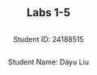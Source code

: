 
<div  style="display: flex; flex-direction: column; justify-content: center; align-items: center; height: 100vh;">
<h2>Labs 1-5</h2>
<p>Student ID: 24188515</p>
<p>Student Name: Dayu Liu</p>
</div>

# Lab 1
## AWS Account and Log in
### [1] Log into an IAM user account created for you on AWS.
After receiving the email with original login cridentials, I logged-in and reseted my password accordingly.
![enter image description here](http://127.0.0.1/assets/lab1-1.png)

### [2] Search and open Identity Access Management
Clicked on the top-right panel to access `security cridentials`
![enter image description here](http://127.0.0.1/assets/lab1-2.png)

Under the `access key` tab, create new access key and secret. Store the key and secret into somewhere private and secure.
![enter image description here](http://127.0.0.1/assets/lab1-3.png)

## Set up recent Linux OSes

I am running a windows machine, I decided to go with `ubuntus on windows` because it offers an isolated environment and separated file directory, which sets ease with file management.
![enter image description here](http://127.0.0.1/assets/lab1-4.png)

## Install Linux packages
### [1] Install Python 3.10.x
Because my ubuntu version is already `22.04`, I will get the lastest python version which is `3.10.12`.
To update apt to latest version:
```
sudo apt update
sudo apt -y upgrade
```
![enter image description here](http://127.0.0.1/assets/lab1-5.png)
To check the latest version of python:
`python3 -V`
![enter image description here](http://127.0.0.1/assets/lab1-6.png)
To install pip3:
`sudo apt install -y python3-pip`
![enter image description here](http://127.0.0.1/assets/lab1-7.png)

### [2] Install awscli
To install AWS CLI and upgrade to latest version:
`pip3 install awscli --upgrade`
![enter image description here](http://127.0.0.1/assets/lab1-8.png)

### [3] Configure AWS
To configure and connect to Amazon EC2:
`aws configure`
![enter image description here](http://127.0.0.1/assets/lab1-9.png)

### [4] Install boto3
I find this step redundant as `botocore` is already inluded in AWS Cli package, but just for the spirit:
`pip3 install boto3`
![enter image description here](http://127.0.0.1/assets/lab1-10.png)

## Test the installed environment
### [1] Test the AWS environment
To confirm that we are connected to the `AWS environment`, run a simple command which prints out the region table.
`aws ec2 describe-regions --output table`
![enter image description here](http://127.0.0.1/assets/lab1-11.png)

### [2] Test the Python environment
We executed a command offered by AWS-Cli in the terminal, now we want to test on the python environment to achive a similar goal:
```
python3
>>> import boto3
>>> ec2 = boto3.client('ec2')
>>> response = ec2.describe_regions()
>>> print(response)
```
![enter image description here](http://127.0.0.1/assets/lab1-12.png)

### [3] Write a Python script
Now we create a python script to wrap these lines in one file and also format the reponse into table structure.
The python script is located in `~\cits5503\lab1` in my Ubuntu machine.

#### (1) install dependencies
The pandas library is used here to convert un-tabulated data into structured table.
Run the following code to install the extra dependency
`pip install pandas`

#### (2) explain the code
The code in the script adds an extra step, the reponse data is sent as a parameter into pandas dataframe and then gets printed.
```
import boto3 as bt
import pandas as pd

ec2 = bt.client('ec2')
response = ec2.describe_regions()
regions = response['Regions']
regions_df = pd.DataFrame(regions)
print(regions_df)
```

#### (3) run the script

run the following code to execute the python script:
`python3 lab1.py`

#### [4] get the results
After the script is executed, results are printed in a table structure:
| --- | Endpoint | RegionName | OptInStatus |
| --- | --- | --- | --- |
0| ec2.ap-south-1.amazonaws.com| ap-south-1| opt-in-not-required
1| ec2.eu-north-1.amazonaws.com| eu-north-1| opt-in-not-required
2| ec2.eu-west-3.amazonaws.com| eu-west-3| opt-in-not-required
3| ec2.eu-west-2.amazonaws.com| eu-west-2| opt-in-not-required
4| ec2.eu-west-1.amazonaws.com| eu-west-1| opt-in-not-required
5| ec2.ap-northeast-3.amazonaws.com| ap-northeast-3| opt-in-not-required
6| ec2.ap-northeast-2.amazonaws.com| ap-northeast-2| opt-in-not-required
7| ec2.ap-northeast-1.amazonaws.com| ap-northeast-1| opt-in-not-required
8| ec2.ca-central-1.amazonaws.com| ca-central-1| opt-in-not-required
9| ec2.sa-east-1.amazonaws.com| sa-east-1| opt-in-not-required
10| ec2.ap-southeast-1.amazonaws.com| ap-southeast-1| opt-in-not-required
11| ec2.ap-southeast-2.amazonaws.com| ap-southeast-2| opt-in-not-required
12| ec2.eu-central-1.amazonaws.com| eu-central-1| opt-in-not-required
13| ec2.us-east-1.amazonaws.com| us-east-1| opt-in-not-required
14| ec2.us-east-2.amazonaws.com| us-east-2| opt-in-not-required
15| ec2.us-west-1.amazonaws.com| us-west-1| opt-in-not-required
16| ec2.us-west-2.amazonaws.com| us-west-2| opt-in-not-required

<div  style="page-break-after: always;"></div>

# Lab 2

## Create an EC2 instance using awscli
### [1] Create a security group
Create a security group with the name of my student number `24188516-sg`, `--group-name` specifies the group name and `--description` adds a description.
```
aws ec2 create-security-group --group-name 24188516-sg --description "security group for development environment"
```
![enter image description here](http://127.0.0.1/assets/lab2-1.png)
The response will return the GroupId being created.
### [2] Authorise inbound traffic for ssh
Create a rule to add tcp permission to this security group, `--protocol` specifies which internet protocol, `--port` specifies which port used for connection and `--cidr` specifies IP routing.
```
aws ec2 authorize-security-group-ingress --group-name 24188516-sg --protocol tcp --port 22 --cidr 0.0.0.0/0
```
![enter image description here](http://127.0.0.1/assets/lab2-2.png)

The response will return the newly created rule along with specific rulesets.

### [3] Create a key pair
Now we need to create a `private key` and `public key` pair for encrypted connection. The `generated private key` is then saved as plain-text into `24188516-key.pem` file.
```
aws ec2 create-key-pair --key-name 24188516-key --query 'KeyMaterial' --output text > 24188516-key.pem
```

To use this key on Linux, copy the file to a directory ~/.ssh and change the permissions to:
```
chmod 400 24188516-key.pem
```
This grants the owner of the file read permission, the output is as follow:
![enter image description here](http://127.0.0.1/assets/lab2-3.png)
![enter image description here](http://127.0.0.1/assets/lab2-4.png)

### [4] Create the instance 
Because my student number is `24188516`, create an ec2 instance in `eu-north-1` region. `--image-id` specifies ami id with preset configurations, mine is `ami-07a0715df72e58928`. `--instance-type` is set to t2.micro, and we are using the private key `24188516-key`
```
 aws ec2 run-instances --image-id ami-07a0715df72e58928 --security-group-ids 24188516-sg --count 1 --instance-type t3.micro --key-name 24188516-key --query 'Instances[0].InstanceId'
 ```

For some reason, at the moment I was working on the lab, t2.micro container is not supported so I switched to t3.micro. The instance is created with instance id `i-0553e2ea0492e1c73`
![enter image description here](http://127.0.0.1/assets/lab2-6.png)
![enter image description here](http://127.0.0.1/assets/lab2-5.png)

### [5] Add a tag to your Instance
Now we have the instance id `i-0553e2ea0492e1c73`, add a tag that specifies the name, the value should be my student number with -vm `24188516-vm` for using single instance.
 ```
  aws ec2 create-tags --resources i-0553e2ea0492e1c73 --tags Key=Name,Value=24188516-vm
 ```

### [6] Get the public IP address
describe-instances returns available information to the instance with `--instance-ids`, since we only want the IP address for ssh purpose, the query limits the output to only `Reservations[0].Instances[0].PublicIpAddress`
```
aws ec2 describe-instances --instance-ids i-0553e2ea0492e1c73 --query 'Reservations[0].Instances[0].PublicIpAddress'
```
![enter image description here](http://127.0.0.1/assets/lab2-7.png)

### [7] Connect to the instance via ssh
Use the stored pem key to connect to the public IP `16.171.151.20` of the instance via SSH
```
ssh -i 24188516-key.pem ubuntu@16.171.151.20
```
Now that the server is connected, we can see system information on the console:
![enter image description here](http://127.0.0.1/assets/lab2-8.png)

### [8] List the created instance using the AWS console
The original instance from step 1-7 was destoyed over night so you might see the instance id has changed because I had to create a new one. This is the screenshot:
![enter image description here](http://127.0.0.1/assets/lab2-9.png)

## Create an EC2 instance with Python Boto3

The script uses boto3 package instead of cli commands. Names of some of the methods and parameters can vary but they achived the same goal. The Group name, key name and instance name all have an appendix **'-2'** to differentiate from the previous practice.

The code is as follows:
```
import  boto3  as  bt
import  os

# constants
GroupName  =  '24188516-sg-2'
KeyName  =  '24188516-key-2'
InstanceName=  '24188516-vm-2'

ec2  =  bt.client('ec2')

# 1 create security group
step1_response  =  ec2.create_security_group(
	Description="security group for development environment",
	GroupName=GroupName
)

# 2 authorise ssh inbound rule
step2_response  =  ec2.authorize_security_group_ingress(
	GroupName=GroupName,
	IpPermissions=[
		{
			'IpProtocol': 'tcp',
			'FromPort': 22,
			'ToPort': 22,
			'IpRanges': [{'CidrIp': '0.0.0.0/0'}]
		}
	]
)

# 3 create key-pair
step3_response  =  ec2.create_key_pair(KeyName=KeyName)
PrivateKey  =  step3_response['KeyMaterial']
## save key-pair
with  open(f'{KeyName}.pem', 'w') as  file:
file.write(PrivateKey)
## grant file permission
os.chmod(f'{KeyName}.pem', 0o400)

# 4 create instance
step4_response  =  ec2.run_instances(
	ImageId='ami-07a0715df72e58928',
	SecurityGroupIds=[GroupName],
	MinCount=1,
	MaxCount=1,
	InstanceType='t3.micro',
	KeyName=KeyName
)
InstanceId  =  step4_response['Instances'][0]['InstanceId']

# 5 create tag
step5_repsonse  =  ec2.create_tags(
	Resources=[InstanceId],
	Tags=[
		{
		'Key': 'Name',
		'Value': InstanceName
		}
	]
)

# 6 get IP address
step6_response  =  ec2.describe_instances(InstanceIds=[InstanceId])
# Extract the public IP address
public_ip_address  =  step6_response['Reservations'][0]['Instances'][0]['PublicIpAddress']

# print all responses
print(f"{step1_response}\n{step2_response}\n{PrivateKey}\n{InstanceId}\n{step5_repsonse}\n{public_ip_address}\n")
```

After the script is executed, the repsonses of each step is printed as follows:
![enter image description here](http://127.0.0.1/assets/lab2-10.png)

Go to the AWS console to check the created instance;
![enter image description here](http://127.0.0.1/assets/lab2-11.png)

## Use Docker inside a Linux OS

### [1][2][3] Install and run Docker
This command is used to install necessary packages for the Docker service.
```
sudo apt install docker.io -y
```
This command is used to start the Docker service immediately.
```
sudo systemctl start docker
```
This command is used to enable the Docker service to start automatically at boot time.
```
sudo systemctl enable docker
```
![enter image description here](http://127.0.0.1/assets/lab2-12.png)

### [4] Check the version
After the Docker service is installed and enabled, run this command to check version and make sure it's working properly
```
docker --version
```
![enter image description here](http://127.0.0.1/assets/lab2-13.png)


### [5] Build and run an httpd container
The file index.html is located inside the html directory and add the following content, which does a single thing to display a paragraph with text **"Hello, World!"**.
```
  <html>
    <head> </head>
    <body>
      <p>Hello World!</p>
    </body>
  </html>
```

Create a file called Dockerfile outside the html directory with the following content. This specifies Docker to use Apache HTTP Server version 2.4 and copy whatever inside **/html** folder to the destination directory inside the Docker container, which is **/usr/local/apache2/htdocs/**
```
FROM httpd:2.4
COPY ./html/ /usr/local/apache2/htdocs/
```

Add my current user **liudayubob** to the docker group to grant permission, reboot uBuntus console and build the docker image 
```
sudo usermod -a -G docker <username>
```


Build a docker image. This command tells docker to build the image under the current **/html** directory and add a tag called **my-apache2**
```
docker build -t my-apache2 .
```
![enter image description here](http://127.0.0.1/assets/lab2-14.png)
Run the image. First parameter maps ports between the host machine and the Docker container to **port 80**, second paramater **'-dit'** runs the container in detached mode, keeps STDIN open and allocates a pseudo-TTY to let docker image run in background and enables interaction with the container. The container is named as **my-app** and uses **my-apache2** image built earlier.
```
docker run -p 80:80 -dit --name my-app my-apache2
```
![enter image description here](http://127.0.0.1/assets/lab2-15.png)

Open a browser and access address: http://localhost or http://127.0.0.1. The html page is hosted and prints out "Hello World!"
![enter image description here](http://127.0.0.1/assets/lab2-16.png)

### [6] Other docker commands

To check what is running.
```
docker ps -a
```
![enter image description here](http://127.0.0.1/assets/lab2-17.png)

This prints out some properties of he running container, with the corresponding container name and image name that we assigned.

To stop and remove the container
```
docker stop my-app
docker rm my-app
```

<div  style="page-break-after: always;"></div>

# Lab 3
### [1] Preparation
Files and directories are created as required, this is the following file structure with three files `cloudstorage.py`, `rootfile.txt` and `subfile.txt`
![enter image description here](http://127.0.0.1/assets/lab2-18.png)

### [2] Save to S3 by updating `cloudstorage.py`
The modified  `cloudstorage.py` is as followed, it will create an S3 bucket named `24188516-cloudstorage` if not existed, then traverse through all the directories and subdirectories in the root directory, and submit any discovered files to the `24188516-cloudstorage` bucket.

```
import os
import boto3
import base64

ROOT_DIR =  '.'
ROOT_S3_DIR =  '24188516-cloudstorage'
s3 = boto3.client("s3")

bucket_config = {'LocationConstraint': 'eu-north-1'}
def upload_file(folder_name, file, file_name):
	file_key = os.path.join(folder_name, file_name).replace("\\", "/")
	s3.upload_file(file, ROOT_S3_DIR, file_name) # file path, bucket name, key
	print("Uploading %s"  %  file)

# Main program
# Insert code to create bucket if not there
try:
	response = s3.create_bucket(
		Bucket=ROOT_S3_DIR,
		CreateBucketConfiguration=bucket_config
	)
	print("Bucket created: $s"  % response)
except  Exception  as error:
	print("Bucket creation failed: %s"  % error)
	pass

# parse directory and upload files
for dir_name, subdir_list, file_list in os.walk(ROOT_DIR, topdown=True):
	if dir_name != ROOT_DIR:
		for fname in file_list:
			upload_file("%s/"  % dir_name[2:], "%s/%s"  % (dir_name, fname), fname)
print("done")
```

The `s3.upload_file` methods takes in three parameters: **file path, bucket name, key**. We will concat both the *folder_name* and *file_name* as the file key, this way the file will be uploaded to the same file structure as our local machine.

![enter image description here](http://localhost/assets/lab2-19.png)

### [3] Restore from S3
Create a new program called `restorefromcloud.py` that reads the S3 bucket and writes the contents of the bucket within the appropriate directories.

```
import  os
import  boto3

ROOT_TARGET_DIR  =  '.'  # Root directory where files will be restored to
ROOT_S3_DIR  =  '24188516-cloudstorage'
s3  =  boto3.client("s3")

def  download_file(s3_key, local_file_path):
	local_dir  =  os.path.dirname(local_file_path)
	# Ensure the local directory exists
	if  not  os.path.exists(local_dir):
		print(f"Create directory {local_dir}")
		os.makedirs(local_dir)

	# Download the file
	s3.download_file(ROOT_S3_DIR, s3_key, local_file_path)
	print(f"Downloading {s3_key} to {local_file_path}")

# Main program
# List all objects in the S3 bucket
objects  =  s3.list_objects_v2(Bucket=ROOT_S3_DIR)

if  'Contents'  in  objects:
	for  obj  in  objects['Contents']:
		s3_key  =  obj['Key']
		local_file_path  =  os.path.join(ROOT_TARGET_DIR, s3_key).replace("/", os.path.sep)
		# Download the file from S3 to the corresponding local path
		download_file(s3_key, local_file_path)
else:
	print("No objects found in the bucket.")
	pass
	
print("done")
```

`s3.list_objects_v2` will print all the files in the bucket along with their attributes such as **Key, Name**, etc. Join the local **ROOT_TARGET_DIR** with **Key** to form the local **local_file_path **. Check if local directory exists with `os.path.exists()`, if not create is with `os.makedirs()`, after that we can call `s3.download_file(ROOT_S3_DIR, s3_key, local_file_path)` with 3 parameters **Bucket, Key, Filename** to download the remote copy to corresponding local directory.

![enter image description here](http://localhost/assets/lab2-20.png)

### [4] Write information about files to DynamoDB

 1. Install DynamoDB

Create and jump into the dynamodb directory. Then install JRE and DynamoDB package and extract the tarball files on our lab3 folder. Once the DynamoDB package is extracted, there will be a java compiled code DynamoDBLocal.jar and a folder with libraries DynamoDBLocal_lib, which we use to run the DynamoDB instance.
```
mkdir dynamodb
cd dynamodb

# install jre
sudo apt-get install default-jre
# install dynamodb
wget https://s3-ap-northeast-1.amazonaws.com/dynamodb-local-tokyo/dynamodb_local_latest.tar.gz

# unzip dynamodb
tar -zxvf dynamodb_local_latest.tar.gz
```
![enter image description here](http://localhost/assets/lab2-21.png)

Start DynamoDBLocal instance on JRE environment, I will specify the `-port` number to **8001** since 8000 was already taken for other tasks on my machine. The `-sharedDb` parameter instructs to create a single database file named _shared-local-instance.db_. Every program that connects to DynamoDB accesses this file
```
java -Djava.library.path=./DynamoDBLocal_lib -jar DynamoDBLocal.jar –sharedDb -port 8001
```
![enter image description here](http://localhost/assets/lab2-22.png)

2. Create table in DynamoDB
 Create a `databaseoperation.py` script to create the table on DynamoDB, with the following attributes, where `userId` is the partition key and `fileName` is the sort key. `KeyType` indicates `HASH` for Partition key and `RANGE` for sort key. `AttributeName ` and `AttributeType` specify the name and the type of each attribute in the table.
 
 **Because DynamoDB is a schema-free database, attributes can be added directly when inserting items into the table, we don't need to specify 'path', 'lastUpdated', 'owner', 'permissions' to comply with AWS's coding standards**
 
```
# database schema
CloudFiles = {
	'userId',
	'fileName',
	'path',
	'lastUpdated',
	'owner',
	'permissions'
}
```
```
# createtable.py
import  boto3

def  create_db_table():
# initialize dynamodb service instance
dynamodb  =  boto3.resource('dynamodb', endpoint_url="http://localhost:8001")
table  =  dynamodb.create_table(
	TableName='CloudFiles',
	KeySchema=[
		{
		'AttributeName': 'userId',
		'KeyType': 'HASH'  # Partition key
		},
		{
		'AttributeName': 'fileName',
		'KeyType': 'RANGE'  # Sort key
		}
	],

	AttributeDefinitions=[
		{
		'AttributeName': 'userId',
		'AttributeType': 'S'
		},
		{
		'AttributeName': 'fileName',
		'AttributeType': 'S'
		}
	],
	ProvisionedThroughput={
		'ReadCapacityUnits': 1,
		'WriteCapacityUnits': 1
	}
)
print("Table status:", table.table_status)

if  __name__  ==  '__main__':
	create_db_table()
```
![enter image description here](http://localhost/assets/lab2-23.png)

3. Write data into the `CloudFiles` table
In this case, we will first use `s3.list_objects_v2()` to list all files in the `24188516-cloudstorage` bucket, the object in `s3.list_objects_v2()` contains **Key** and **LastModified**, to get extra attributes on **Owner, Permission**, we would do an extra call on `s3.get_object_acl` where these information can be found under **Grants** and **Owner** attributes. After we successfully extra all neccessary attributes, call `dynamodb_table.put_item()` to insert each object into the database. Because my region is in `eu-north-1`, we will fill owner Id into the owner field.

```
# writetable.py
import  boto3
import  os

BUCKET_NAME  =  '24188516-cloudstorage'
DB_NAME  =  'CloudFiles'

# Set up AWS instances for S3 and DynamoDB
s3  =  boto3.client('s3')
dynamodb  =  boto3.resource('dynamodb', endpoint_url="http://localhost:8001")
dynamodb_table  =  dynamodb.Table(DB_NAME)

def  list_files():
	# List all objects in the S3 bucket
	files  = []
	objects  =  s3.list_objects_v2(Bucket=BUCKET_NAME)
	if  'Contents'  in  objects:
	for  obj  in  objects['Contents']:
		# get access control list for owner and permission information
		obj_acl  =  s3.get_object_acl(Bucket=BUCKET_NAME, Key=obj['Key'])
		files.append({**obj, **obj_acl})
		return  files

def  extract_file_attributes(file):
	file_attributes  = {
		'userId': file['Grants'][0]['Grantee']['ID'],
		'fileName': os.path.basename(file['Key']),
		'path': file['Key'],
		'lastUpdated': file['LastModified'].isoformat(),
		'owner': file['Owner']['ID'],
		'permissions': file['Grants'][0]['Permission']
	}
	return  file_attributes

  

def  write_to_table():
# List all files in the bucket
try:
	files  =  list_files()
	# Iterate through each file
	for  file  in  files:
		# Extract attributes for a file
		file_attributes  =  extract_file_attributes(file)
		
		# Write the attributes to DynamoDB
		db_res  =  dynamodb_table.put_item(Item=file_attributes)
		print(f"Inserted {file_attributes['fileName']} into DynamoDB")
	
except  Exception  as  error:
	print("Database write operation failed: %s"  %  error)
	pass

if  __name__  ==  '__main__':
write_to_table()
```
![enter image description here](http://localhost/assets/lab2-24.png)


4. Print and destroy the `CloudFiles` table
Use AWS CLI command to scan the created DynamoDB table, and output what you've got.
`aws dynamodb scan --table-name CloudFiles --endpoint-url http://localhost:8001`
### [6] Delete the table

Use AWS CLI command to delete the table.

<div  style="page-break-after: always;"></div>

# Lab 4

<div  style="page-break-after: always;"></div>

# Lab 5
<!--stackedit_data:
eyJoaXN0b3J5IjpbLTExNjQ1NTY0MjEsLTYyNDM0Mzg3Nyw3Mz
UyMDY5MjksLTEwMjQyMDU0NCwtMTQyMjM0NzE4MCwzNzM4OTQz
NTAsLTIwNTAwMTIxMzIsLTk0ODE4NzQsNTYwODU5NDE2LDE0Mz
YzODQzNjYsLTkxMTY0MDYyMCwtMjA4ODc0NjYxMl19
-->
<!--stackedit_data:
eyJoaXN0b3J5IjpbLTE1MzAwNjg4NjUsLTc2MTA1NTExNCwzOD
M5NDUwMzEsNjQyNzk0NzgyLDE4MDgxNDIxNTIsODQwMTgzNTEx
LC0yMDU0MDg3MTQ1LC0xOTI1OTgzMzIyLDE5MDIyMDg0MjgsMT
AzMzM3ODEzNiwxNjA5MjU3MTkzLC0xNjY1ODc2NjI0LDE0MDMx
Nzk4MzksOTQ4OTgyOTIyLDEzOTk5NTUxMTYsLTMzMjQ1NTM2M1
19
-->